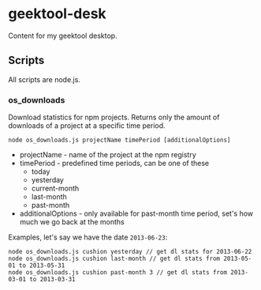 # geektool-desk

Content for my geektool desktop.

## Scripts

All scripts are node.js.

### os_downloads

Download statistics for npm projects. Returns only the amount of downloads of a project at a specific time period.

    node os_downloads.js projectName timePeriod [additionalOptions]

* projectName - name of the project at the npm registry
* timePeriod - predefined time periods, can be one of these
  * today
  * yesterday
  * current-month
  * last-month
  * past-month
* additionalOptions - only available for past-month time period, set's how much we go back at the months

Examples, let's say we have the date `2013-06-23`:

    node os_downloads.js cushion yesterday // get dl stats for 2013-06-22
    node os_downloads.js cushion last-month // get dl stats from 2013-05-01 to 2013-05-31
    node os_downloads.js cushion past-month 3 // get dl stats from 2013-03-01 to 2013-03-31
    